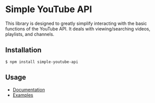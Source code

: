 # Simple YouTube API
This library is designed to greatly simplify interacting with the basic functions of the YouTube API.
It deals with viewing/searching videos, playlists, and channels.

## Installation
    $ npm install simple-youtube-api

## Usage
- [Documentation](https://Hyper-Coder.github.io/simple-youtube-api/2.1.0/)
- [Examples](https://github.com/Hyper-Coder/simple-youtube-api/tree/master/examples)
